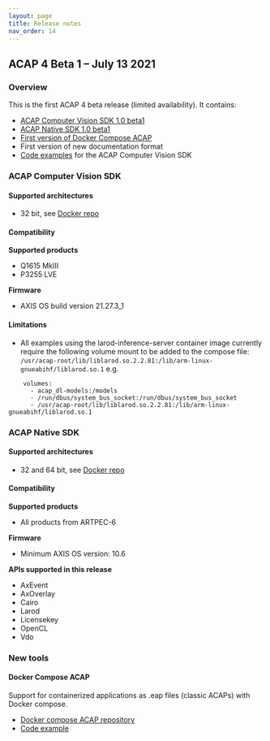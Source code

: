 ```yaml
---
layout: page
title: Release notes
nav_order: 14
---
```

## ACAP 4 Beta 1 – July 13 2021
### Overview
This is the first ACAP 4 beta release (limited availability). It contains:

* [ACAP Computer Vision SDK 1.0 beta1](#acap-computer-vision-sdk) 
* [ACAP Native SDK 1.0 beta1](#acap-native-sdk)
* [First version of Docker Compose ACAP](#docker-compose-acap)
* First version of new documentation format
* [Code examples]( https://github.com/AxisCommunications/acap-application-examples) for the ACAP Computer Vision SDK

### ACAP Computer Vision SDK
#### Supported architectures

* 32 bit, see [Docker repo](https://hub.docker.com/repository/docker/axisecp/acap-computer-vision-sdk)

#### Compatibility

**Supported products**
* Q1615 MkIII
* P3255 LVE

**Firmware**
* AXIS OS build version 21.27.3_1


#### Limitations

* All examples using the larod-inference-server container image currently require the following volume mount to be added to the compose file: `/usr/acap-root/lib/liblarod.so.2.2.81:/lib/arm-linux-gnueabihf/liblarod.so.1` e.g. 

```
    volumes:
      - acap_dl-models:/models
      - /run/dbus/system_bus_socket:/run/dbus/system_bus_socket
      - /usr/acap-root/lib/liblarod.so.2.2.81:/lib/arm-linux-gnueabihf/liblarod.so.1
 ```

### ACAP Native SDK 
#### Supported architectures

* 32 and 64 bit, see [Docker repo](https://hub.docker.com/repository/docker/axisecp/acap-native-sdk)

#### Compatibility

**Supported products**
* All products from ARTPEC-6

**Firmware**
* Minimum AXIS OS version: 10.6

**APIs supported in this release**
* AxEvent
* AxOverlay
* Cairo
* Larod
* Licensekey
* OpenCL
* Vdo

### New tools
#### Docker Compose ACAP

Support for containerized applications as .eap files (classic ACAPs) with Docker compose. 
* [Docker compose ACAP repository]( https://hub.docker.com/repository/docker/axisecp/docker-compose-acap)
* [Code example]( https://github.com/AxisCommunications/acap-native-sdk-examples/tree/master/container-example)
